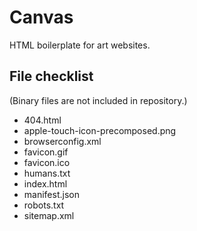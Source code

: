 # Canvas

HTML boilerplate for art websites.

## File checklist

(Binary files are not included in repository.)

- 404.html
- apple-touch-icon-precomposed.png
- browserconfig.xml
- favicon.gif
- favicon.ico
- humans.txt
- index.html
- manifest.json
- robots.txt
- sitemap.xml
